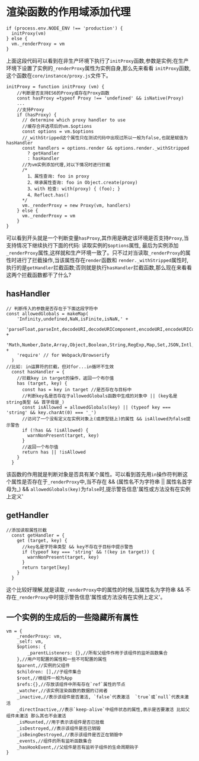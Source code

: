 # 渲染函数的作用域添加代理

```ecmascript 6
if (process.env.NODE_ENV !== 'production') {
  initProxy(vm)
} else {
  vm._renderProxy = vm
}
```
上面这段代码可以看到在非生产环境下执行了`initProxy`函数,参数是实例;在生产环境下设置了实例的`_renderProxy`属性为实例自身,那么先来看看
`initProxy`函数,这个函数在`core/instance/proxy.js`文件下。

```ecmascript 6
initProxy = function initProxy (vm) {
    //判断是否支持ES6的Proxy或存在Proxy函数
    const hasProxy =typeof Proxy !== 'undefined' && isNative(Proxy)
    ...
    //支持Proxy
    if (hasProxy) {
      // determine which proxy handler to use
      //缓存合并选项后的vm.$options
      const options = vm.$options
      //_withStripped这个属性只在测试代码中出现过所以一般为false,也就是赋值为hasHandler
      const handlers = options.render && options.render._withStripped
        ? getHandler
        : hasHandler
      //为vm实例添加代理,对以下情况时进行拦截
      /*
        1、属性查询: foo in proxy
        2、继承属性查询: foo in Object.create(proxy)
        3、with 检查: with(proxy) { (foo); }
        4、Reflect.has()
      */    
      vm._renderProxy = new Proxy(vm, handlers)
    } else {
      vm._renderProxy = vm
    }
}
```
可以看到开头就是一个判断变量`hasProxy`,其作用是确定该环境是否支持`Proxy`,当支持情况下继续执行下面的代码: 读取实例的`$options`属性,
最后为实例添加`_renderProxy`属性,这样就和生产环境一致了。只不过对当读取`_renderProxy`的属性时进行了拦截操作,当该属性存在`render`函数和
`render._withStripped`属性时,执行的是`getHandler`拦截函数;否则就是执行`hasHandler`拦截函数,那么现在来看看这两个拦截函数都干了什么?

## hasHandler

```ecmascript 6
// 判断传入的参数是否存在于下面这段字符中
const allowedGlobals = makeMap(
    'Infinity,undefined,NaN,isFinite,isNaN,' +
    'parseFloat,parseInt,decodeURI,decodeURIComponent,encodeURI,encodeURIComponent,' +
    'Math,Number,Date,Array,Object,Boolean,String,RegExp,Map,Set,JSON,Intl,' +
    'require' // for Webpack/Browserify
  )
//比如: in运算符的拦截，但对for...in循环不生效
  const hasHandler = {
    //拦截key in target的操作，返回一个布尔值
    has (target, key) {
      const has = key in target //是否存在与目标中
      //判断key名是否存在于allowedGlobals函数中生成的对象中 || (key名是string类型 && 首字母是_)
      const isAllowed = allowedGlobals(key) || (typeof key === 'string' && key.charAt(0) === '_')
      //访问了一个没有定义在实例对象上(或原型链上)的属性 && isAllowed为false提示警告
      if (!has && !isAllowed) {
        warnNonPresent(target, key)
      }
      //返回一个布尔值
      return has || !isAllowed
    }
  }
```
该函数的作用就是判断对象是否具有某个属性。可以看到首先用`in`操作符判断这个属性是否存在于`_renderProxy`中,当不存在 && 
(属性名不为字符串 || 属性名首字母为_) && `allowedGlobals(key)`为`false`时,提示警告信息'属性或方法没有在实例上定义'

## getHandler

```ecmascript 6
//添加读取属性拦截
  const getHandler = {
    get (target, key) {
      //key名是字符串类型 && key不存在于目标中提示警告
      if (typeof key === 'string' && !(key in target)) {
        warnNonPresent(target, key)
      }
      return target[key]
    }
  }
```
这个比较好理解,就是读取`_renderProxy`中的属性的时候,当属性名为字符串 && 不存在`_renderProxy`中时提示警告信息'属性或方法没有在实例上定义'。


## 一个实例的生成后的一些隐藏所有属性
```ecmascript 6
vm = {
    _renderProxy: vm,
    _self: vm,
    $options: {
        _parentListeners: {},//所有父组件作用于该组件的监听函数集合
    },//用户可配置的属性和一些不可配置的属性
    $parent,//实例的父组件
    $children: [],//子组件集合
    $root,//根组件一般为App
    $refs:{},//存放该组件中所有存在`ref`属性的节点
    _watcher,//该实例渲染函数的数据的订阅者
    _inactive,//表示该组件是否激活, `false`代表激活  `true`或`null`代表未激活 
    _directInactive,//表示`keep-alive`中组件状态的属性,表示是否要激活 比如父组件未激活 那么其也不会激活
    _isMounted,//用于表示该组件是否已挂载
    _isDestroyed,//表示该组件是否已销毁
    _isBeingDestroyed,//表示该组件是否正在销毁中
    _events,//组件的所有监听函数集合
    _hasHookEvent,//父组件是否有监听子组件的生命周期钩子
}
```




















